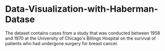 # Data-Visualization-with-Haberman-Datase
The dataset contains cases from a study that was conducted between 1958 and 1970 at the University of Chicago's Billings Hospital on the survival of patients who had undergone surgery for breast cancer.
